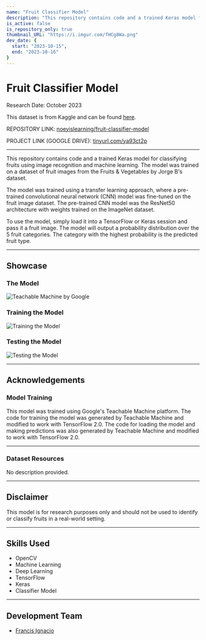 ```yaml
---
name: "Fruit Classifier Model"
description: "This repository contains code and a trained Keras model for classifying fruits using image recognition and machine learning. The model was trained on a dataset of fruit images from the Fruits & Vegetables by Jorge B's dataset."
is_active: false
is_repository_only: true
thumbnail_URL: "https://i.imgur.com/fHCg8Wa.png"
dev_date: {
  start: "2023-10-15",
  end: "2023-10-16"
}
---
```

# Fruit Classifier Model

Research Date: October 2023

This dataset is from Kaggle and can be found [here](https://www.kaggle.com/datasets/jorgebailon/fruits-vegetables).

REPOSITORY LINK: [noeyislearning/fruit-classifier-model](https://github.com/noeyislearning/fruit-classifier-model)

PROJECT LINK (GOOGLE DRIVE): [tinyurl.com/ya93ct2p](http://tinyurl.com/ya93ct2p)

---

This repository contains code and a trained Keras model for classifying fruits using image recognition and machine learning. The model was trained on a dataset of fruit images from the Fruits &amp; Vegetables by Jorge B's dataset.

The model was trained using a transfer learning approach, where a pre-trained convolutional neural network (CNN) model was fine-tuned on the fruit image dataset. The pre-trained CNN model was the ResNet50 architecture with weights trained on the ImageNet dataset.

To use the model, simply load it into a TensorFlow or Keras session and pass it a fruit image. The model will output a probability distribution over the 5 fruit categories. The category with the highest probability is the predicted fruit type.

---

## Showcase

### The Model

![Teachable Machine by Google](https://i.imgur.com/UhZ2XjI.png)

### Training the Model

![Training the Model](https://i.imgur.com/QGAXtFK.png)

### Testing the Model

![Testing the Model](https://i.imgur.com/fHCg8Wa.png)

---

## Acknowledgements

### Model Training

This model was trained using Google's Teachable Machine platform. The code for training the model was generated by Teachable Machine and modified to work with TensorFlow 2.0. The code for loading the model and making predictions was also generated by Teachable Machine and modified to work with TensorFlow 2.0.

---

### Dataset Resources

No description provided.

---

## Disclaimer

This model is for research purposes only and should not be used to identify or classify fruits in a real-world setting.

---

## Skills Used

- OpenCV
- Machine Learning
- Deep Learning
- TensorFlow
- Keras
- Classifier Model

---

## Development Team

- [Francis Ignacio](https://www.linkedin.com/in/noeyislearning/)
